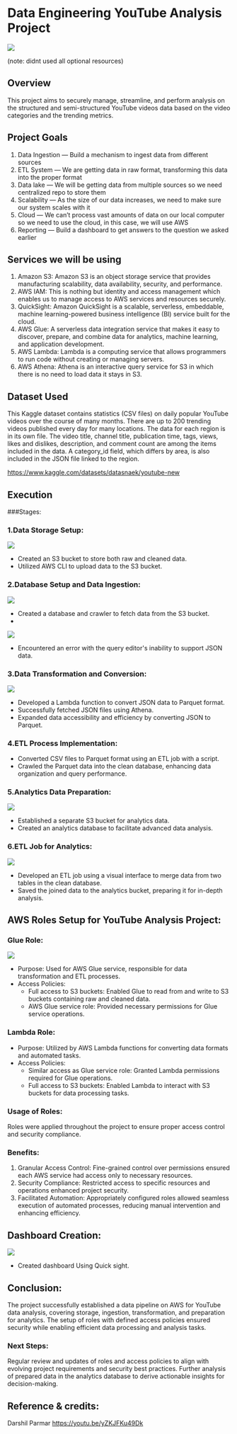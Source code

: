 # Data Engineering YouTube Analysis Project

![](https://github.com/rahulbmogal/Youtube-AWS-data-Engineering-Project/blob/main/architecture.jpeg?raw=true)

(note: didnt used all optional resources)
## Overview

This project aims to securely manage, streamline, and perform analysis on the structured and semi-structured YouTube videos data based on the video categories and the trending metrics.

## Project Goals
1. Data Ingestion — Build a mechanism to ingest data from different sources
2. ETL System — We are getting data in raw format, transforming this data into the proper format
3. Data lake — We will be getting data from multiple sources so we need centralized repo to store them
4. Scalability — As the size of our data increases, we need to make sure our system scales with it
5. Cloud — We can’t process vast amounts of data on our local computer so we need to use the cloud, in this case, we will use AWS
6. Reporting — Build a dashboard to get answers to the question we asked earlier

## Services we will be using
1. Amazon S3: Amazon S3 is an object storage service that provides manufacturing scalability, data availability, security, and performance.
2. AWS IAM: This is nothing but identity and access management which enables us to manage access to AWS services and resources securely.
3. QuickSight: Amazon QuickSight is a scalable, serverless, embeddable, machine learning-powered business intelligence (BI) service built for the cloud.
4. AWS Glue: A serverless data integration service that makes it easy to discover, prepare, and combine data for analytics, machine learning, and application development.
5. AWS Lambda: Lambda is a computing service that allows programmers to run code without creating or managing servers.
6. AWS Athena: Athena is an interactive query service for S3 in which there is no need to load data it stays in S3.

## Dataset Used
This Kaggle dataset contains statistics (CSV files) on daily popular YouTube videos over the course of many months. There are up to 200 trending videos published every day for many locations. The data for each region is in its own file. The video title, channel title, publication time, tags, views, likes and dislikes, description, and comment count are among the items included in the data. A category_id field, which differs by area, is also included in the JSON file linked to the region.

https://www.kaggle.com/datasets/datasnaek/youtube-new

## Execution

###Stages:

### 1.Data Storage Setup:

![](https://github.com/rahulbmogal/Youtube-AWS-data-Engineering-Project/blob/main/Bukets.png?raw=true)

   - Created an S3 bucket to store both raw and cleaned data.
   - Utilized AWS CLI to upload data to the S3 bucket.

### 2.Database Setup and Data Ingestion:

![](https://github.com/rahulbmogal/Youtube-AWS-data-Engineering-Project/blob/main/Tables.png?raw=true)

   - Created a database and crawler to fetch data from the S3 bucket.
   - 
![](https://github.com/rahulbmogal/Youtube-AWS-data-Engineering-Project/blob/main/JSON%20Error.png?raw=true)
 
   - Encountered an error with the query editor's inability to support JSON data.

### 3.Data Transformation and Conversion:

![](https://github.com/rahulbmogal/Youtube-AWS-data-Engineering-Project/blob/main/lambda%20funtion.png?raw=true)

   - Developed a Lambda function to convert JSON data to Parquet format.
   - Successfully fetched JSON files using Athena.
   - Expanded data accessibility and efficiency by converting JSON to Parquet.

### 4.ETL Process Implementation:
   - Converted CSV files to Parquet format using an ETL job with a script.
   - Crawled the Parquet data into the clean database, enhancing data organization and query performance.

### 5.Analytics Data Preparation:

![](https://github.com/rahulbmogal/Youtube-AWS-data-Engineering-Project/blob/main/athenaquery%20run%20sucessfully.png?raw=true)

   - Established a separate S3 bucket for analytics data.
   - Created an analytics database to facilitate advanced data analysis.

### 6.ETL Job for Analytics:
![](https://github.com/rahulbmogal/Youtube-AWS-data-Engineering-Project/blob/main/ETL%20job%20for%20output.png?raw=true)

   - Developed an ETL job using a visual interface to merge data from two tables in the clean database.
   - Saved the joined data to the analytics bucket, preparing it for in-depth analysis.



## AWS Roles Setup for YouTube Analysis Project:
### Glue Role:
![](https://github.com/rahulbmogal/Youtube-AWS-data-Engineering-Project/blob/main/Screenshot%202024-05-10%20174829.png?raw=true)

  - Purpose: Used for AWS Glue service, responsible for data transformation and ETL processes.
  - Access Policies:
    - Full access to S3 buckets: Enabled Glue to read from and write to S3 buckets containing raw and cleaned data.
    - AWS Glue service role: Provided necessary permissions for Glue service operations.
### Lambda Role:
  - Purpose: Utilized by AWS Lambda functions for converting data formats and automated tasks.
  - Access Policies:
    - Similar access as Glue service role: Granted Lambda permissions required for Glue operations.
    - Full access to S3 buckets: Enabled Lambda to interact with S3 buckets for data processing tasks.

### Usage of Roles:
Roles were applied throughout the project to ensure proper access control and security compliance.

### Benefits:
1. Granular Access Control: Fine-grained control over permissions ensured each AWS service had access only to necessary resources.
2. Security Compliance: Restricted access to specific resources and operations enhanced project security.
3. Facilitated Automation: Appropriately configured roles allowed seamless execution of automated processes, reducing manual intervention and enhancing efficiency.

## Dashboard Creation:
![](https://github.com/rahulbmogal/Youtube-AWS-data-Engineering-Project/blob/main/Dashboard.png?raw=true)
- Created dashboard Using Quick sight.
   
## Conclusion:
The project successfully established a data pipeline on AWS for YouTube data analysis, covering storage, ingestion, transformation, and preparation for analytics. The setup of roles with defined access policies ensured security while enabling efficient data processing and analysis tasks.

### Next Steps:
Regular review and updates of roles and access policies to align with evolving project requirements and security best practices. Further analysis of prepared data in the analytics database to derive actionable insights for decision-making.


## Reference & credits:
Darshil Parmar
https://youtu.be/yZKJFKu49Dk
